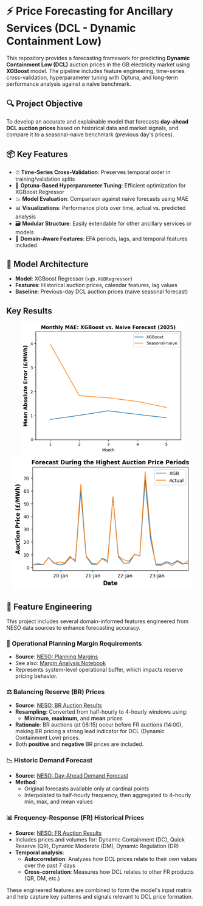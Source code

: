 # ⚡ Price Forecasting for Ancillary Services (DCL - Dynamic Containment Low)

This repository provides a forecasting framework for predicting **Dynamic Containment Low (DCL)** auction prices in the GB electricity market using **XGBoost** model. The pipeline includes feature engineering, time-series cross-validation, hyperparameter tuning with Optuna, and long-term performance analysis against a naive benchmark.

## 🔍 Project Objective

To develop an accurate and explainable model that forecasts **day-ahead DCL auction prices** based on historical data and market signals, and compare it to a seasonal-naive benchmark (previous day's prices).

## 📦 Key Features
- ⏱ **Time-Series Cross-Validation**: Preserves temporal order in training/validation splits  
- 🔁 **Optuna-Based Hyperparameter Tuning**: Efficient optimization for XGBoost Regressor  
- 📉 **Model Evaluation**: Comparison against naive forecasts using MAE  
- 📊 **Visualizations**: Performance plots over time, actual vs. predicted analysis  
- 🗃 **Modular Structure**: Easily extendable for other ancillary services or models  
- 🧠 **Domain-Aware Features**: EFA periods, lags, and temporal features included

## 🧬 Model Architecture
- **Model**: XGBoost Regressor (`xgb.XGBRegressor`)
- **Features**: Historical auction prices, calendar features, lag values
- **Baseline**: Previous-day DCL auction prices (naive seasonal forecast)

## Key Results
<p align="center">
  <img src="./figures/Monthly_MAE.png"   height="350"  />
  <img src="./figures/forecast_highest_price_Jan.png"   height="350"  />
</p>

## 🧪 Feature Engineering
This project includes several domain-informed features engineered from NESO data sources to enhance forecasting accuracy.

### 🔧 Operational Planning Margin Requirements
- **Source**: [NESO: Planning Margins](https://www.neso.energy/data-portal/daily-opmr)  
- See also: [Margin Analysis Notebook](https://github.com/SwatiInd/UK-Power-Analysis/blob/main/Operational_planning_margin.ipynb)  
- Represents system-level operational buffer, which impacts reserve pricing behavior.

### ⚖️ Balancing Reserve (BR) Prices
- **Source**: [NESO: BR Auction Results](https://www.neso.energy/data-portal/eac-br-auction-results)
- **Resampling**: Converted from half-hourly to 4-hourly windows using:
  - **Minimum**, **maximum**, and **mean** prices
- **Rationale**: BR auctions (at 08:15) occur before FR auctions (14:00), making BR pricing a strong lead indicator for DCL (Dynamic Containment Low) prices.
- Both **positive** and **negative** BR prices are included.

### 📉 Historic Demand Forecast
- **Source**: [NESO: Day-Ahead Demand Forecast](https://www.neso.energy/data-portal/1-day-ahead-demand-forecast/historic_day_ahead_demand_forecasts)
- **Method**:
  - Original forecasts available only at cardinal points
  - Interpolated to half-hourly frequency, then aggregated to 4-hourly min, max, and mean values

### 📊 Frequency-Response (FR) Historical Prices
- **Source**: [NESO: FR Auction Results](https://www.neso.energy/data-portal/eac-auction-results)
- Includes prices and volumes for: Dynamic Containment (DC), Quick Reserve (QR), Dynamic Moderate (DM), Dynamic Regulation (DR)
- **Temporal analysis**:
  - **Autocorrelation**: Analyzes how DCL prices relate to their own values over the past 7 days
  - **Cross-correlation**: Measures how DCL relates to other FR products (QR, DM, etc.)

These engineered features are combined to form the model's input matrix and help capture key patterns and signals relevant to DCL price formation.


